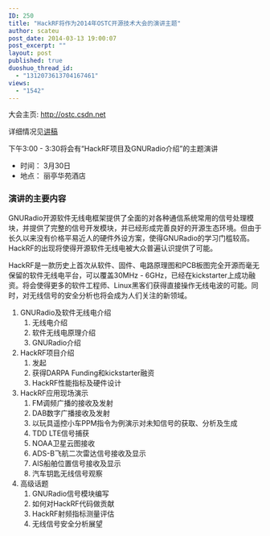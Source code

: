```yaml
---
ID: 250
title: "HackRF将作为2014年OSTC开源技术大会的演讲主题"
author: scateu
post_date: 2014-03-13 19:00:07
post_excerpt: ""
layout: post
published: true
duoshuo_thread_id:
  - "1312073613704167461"
views:
  - "1542"
---
```

大会主页: <a href="http://ostc.csdn.net">http://ostc.csdn.net</a>

详细情况见<a href="http://www.hackrf.net/2014/03/ostc-2014-gnuradio-hackrf-scateu/">讲稿</a>

下午3:00 - 3:30将会有“HackRF项目及GNURadio介绍”的主题演讲
<ul>
	<li>时间： 3月30日</li>
	<li>地点： 丽亭华苑酒店</li>
</ul>
<h3>演讲的主要内容</h3>
GNURadio开源软件无线电框架提供了全面的对各种通信系统常用的信号处理模块，并提供了完整的信号开发模块，并已经形成完善良好的开源生态环境。但由于长久以来没有价格平易近人的硬件外设方案，使得GNURadio的学习门槛较高。HackRF的出现将使得开源软件无线电被大众普遍认识提供了可能。

HackRF是一款历史上首次从软件、固件、电路原理图和PCB板图完全开源而毫无保留的软件无线电平台，可以覆盖30MHz - 6GHz，已经在kickstarter上成功融资。将会使得更多的软件工程师、Linux黑客们获得直接操作无线电波的可能。同时，对无线信号的安全分析也将会成为人们关注的新领域。
<ol>
	<li>GNURadio及软件无线电介绍
<ol>
	<li>无线电介绍</li>
	<li>软件无线电原理介绍</li>
	<li>GNURadio介绍</li>
</ol>
</li>
	<li>HackRF项目介绍
<ol>
	<li>发起</li>
	<li>获得DARPA Funding和kickstarter融资</li>
	<li>HackRF性能指标及硬件设计</li>
</ol>
</li>
	<li>HackRF应用现场演示
<ol>
	<li>FM调频广播的接收及发射</li>
	<li>DAB数字广播接收及发射</li>
	<li>以玩具遥控小车PPM指令为例演示对未知信号的获取、分析及生成</li>
	<li>TDD LTE信号捕获</li>
	<li>NOAA卫星云图接收</li>
	<li>ADS-B飞航二次雷达信号接收及显示</li>
	<li>AIS船舶位置信号接收及显示</li>
	<li>汽车钥匙无线信号观察</li>
</ol>
</li>
	<li>高级话题
<ol>
	<li>GNURadio信号模块编写</li>
	<li>如何对HackRF代码做贡献</li>
	<li>HackRF射频指标测量评估</li>
	<li>无线信号安全分析展望</li>
</ol>
</li>
</ol>
